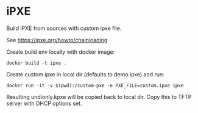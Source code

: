 # iPXE

Build iPXE from sources with custom ipxe file.

See https://ipxe.org/howto/chainloading


Create build env locally with docker image:

```
docker build -t ipxe .
```

Create custom.ipxe in local dir (defaults to demo.ipxe) and run:

```
docker run -it -v $(pwd):/custom-pxe -e PXE_FILE=custom.ipxe ipxe
```

Resulting undionly.kpxe will be copied back to local dir. Copy this to TFTP server with DHCP options set.
